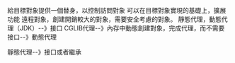 給目標對象提供一個替身，以控制訪問對象
可以在目標對象實現的基礎上，擴展功能
遠程對象，創建開銷較大的對象，需要安全考慮的對象。
靜態代理，動態代理（JDK）--》接口
CGLIB代理--》內存中動態創建對象，完成代理，而不需要接口--》動態代理

靜態代理--》接口或者繼承
